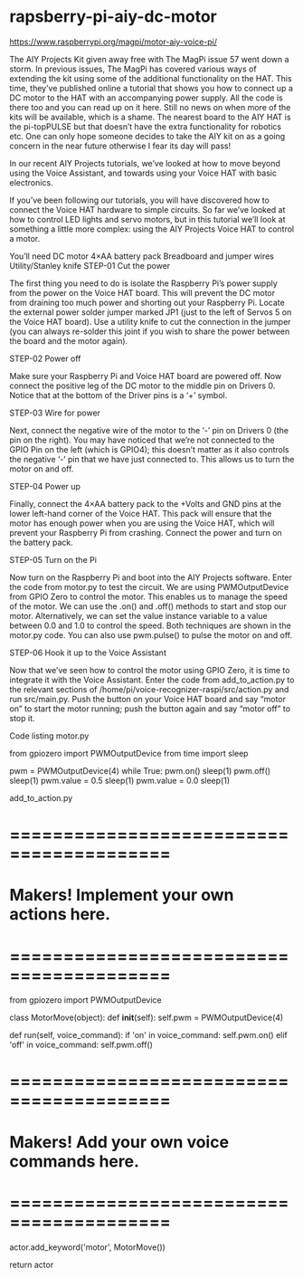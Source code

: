 # rapsberry-pi-aiy-dc-motor

https://www.raspberrypi.org/magpi/motor-aiy-voice-pi/

The AIY Projects Kit given away free with The MagPi issue 57 went down a storm. In previous issues, The MagPi has covered various ways of extending the kit using some of the additional functionality on the HAT. This time, they’ve published online a tutorial that shows you how to connect up a DC motor to the HAT with an accompanying power supply. All the code is there too and you can read up on it here. Still no news on when more of the kits will be available, which is a shame. The nearest board to the AIY HAT is the pi-topPULSE but that doesn’t have the extra functionality for robotics etc. One can only hope someone decides to take the AIY kit on as a going concern in the near future otherwise I fear its day will pass!

In our recent AIY Projects tutorials, we’ve looked at how to move beyond using the Voice Assistant, and towards using your Voice HAT with basic electronics.

If you’ve been following our tutorials, you will have discovered how to connect the Voice HAT hardware to simple circuits. So far we’ve looked at how to control LED lights and servo motors, but in this tutorial we’ll look at something a little more complex: using the AIY Projects Voice HAT to control a motor.

You’ll need
DC motor
4×AA battery pack
Breadboard and jumper wires
Utility/Stanley knife
STEP-01 Cut the power

The first thing you need to do is isolate the Raspberry Pi’s power supply from the power on the Voice HAT board. This will prevent the DC motor from draining too much power and shorting out your Raspberry Pi. Locate the external power solder jumper marked JP1 (just to the left of Servos 5 on the Voice HAT board). Use a utility knife to cut the connection in the jumper (you can always re-solder this joint if you wish to share the power between the board and the motor again).

STEP-02 Power off

Make sure your Raspberry Pi and Voice HAT board are powered off. Now connect the positive leg of the DC motor to the middle pin on Drivers 0. Notice that at the bottom of the Driver pins is a ‘+’ symbol.

STEP-03 Wire for power

Next, connect the negative wire of the motor to the ‘-’ pin on Drivers 0 (the pin on the right). You may have noticed that we’re not connected to the GPIO Pin on the left (which is GPIO4); this doesn’t matter as it also controls the negative ‘-’ pin that we have just connected to. This allows us to turn the motor on and off.

STEP-04 Power up

Finally, connect the 4×AA battery pack to the +Volts and GND pins at the lower left-hand corner of the Voice HAT. This pack will ensure that the motor has enough power when you are using the Voice HAT, which will prevent your Raspberry Pi from crashing. Connect the power and turn on the battery pack.

STEP-05 Turn on the Pi

Now turn on the Raspberry Pi and boot into the AIY Projects software. Enter the code from motor.py to test the circuit. We are using PWMOutputDevice from GPIO Zero to control the motor. This enables us to manage the speed of the motor. We can use the .on() and .off() methods to start and stop our motor. Alternatively, we can set the value instance variable to a value between 0.0 and 1.0 to control the speed. Both techniques are shown in the motor.py code. You can also use pwm.pulse() to pulse the motor on and off.

STEP-06 Hook it up to the Voice Assistant

Now that we’ve seen how to control the motor using GPIO Zero, it is time to integrate it with the Voice Assistant. Enter the code from add_to_action.py to the relevant sections of
/home/pi/voice-recognizer-raspi/src/action.py and run src/main.py. Push the button on your Voice HAT board and say “motor on” to start the motor running; push the button again and say “motor off” to stop it.

Code listing
motor.py

from gpiozero import PWMOutputDevice
from time import sleep

pwm = PWMOutputDevice(4)
while True:
  pwm.on()
  sleep(1)
  pwm.off()
  sleep(1)
  pwm.value = 0.5
  sleep(1)
  pwm.value = 0.0
  sleep(1)

add_to_action.py

# =========================================
# Makers! Implement your own actions here.
# =========================================

from gpiozero import PWMOutputDevice

class MotorMove(object):
  def __init__(self):
    self.pwm = PWMOutputDevice(4)

  def run(self, voice_command):
    if 'on' in voice_command:
      self.pwm.on()
    elif 'off' in voice_command:
      self.pwm.off()

  # =========================================
  # Makers! Add your own voice commands here.
  # =========================================
  actor.add_keyword('motor', MotorMove())
    
  return actor
  
  
